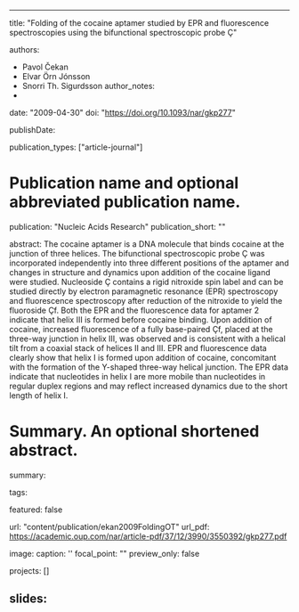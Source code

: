 
---
title: "Folding of the cocaine aptamer studied by EPR and fluorescence spectroscopies using the bifunctional spectroscopic probe Ç"

authors:
- Pavol Čekan 
- Elvar Örn Jónsson 
- Snorri Th. Sigurdsson
author_notes:
- 
date: "2009-04-30"
doi: "https://doi.org/10.1093/nar/gkp277"


publishDate: 

publication_types: ["article-journal"]



# Publication name and optional abbreviated publication name.
publication: "Nucleic Acids Research"
publication_short: ""

abstract: The cocaine aptamer is a DNA molecule that binds cocaine at the junction of three helices. The bifunctional spectroscopic probe Ç was incorporated independently into three different positions of the aptamer and changes in structure and dynamics upon addition of the cocaine ligand were studied. Nucleoside Ç contains a rigid nitroxide spin label and can be studied directly by electron paramagnetic resonance (EPR) spectroscopy and fluorescence spectroscopy after reduction of the nitroxide to yield the fluoroside Çf. Both the EPR and the fluorescence data for aptamer 2 indicate that helix III is formed before cocaine binding. Upon addition of cocaine, increased fluorescence of a fully base-paired Çf, placed at the three-way junction in helix III, was observed and is consistent with a helical tilt from a coaxial stack of helices II and III. EPR and fluorescence data clearly show that helix I is formed upon addition of cocaine, concomitant with the formation of the Y-shaped three-way helical junction. The EPR data indicate that nucleotides in helix I are more mobile than nucleotides in regular duplex regions and may reflect increased dynamics due to the short length of helix I.

# Summary. An optional shortened abstract.
summary: 

tags:

featured: false

url: "content/publication/ekan2009FoldingOT"
url_pdf: https://academic.oup.com/nar/article-pdf/37/12/3990/3550392/gkp277.pdf

image:
  caption: '[](./featured.jpg)'
  focal_point: ""
  preview_only: false

projects: []

slides: 
---

